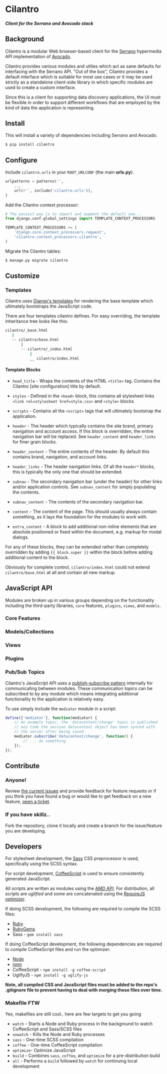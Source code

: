 # Cilantro
#### _Client for the Serrano and Avocado stack_

## Background

Cilantro is a modular Web browser-based client for the [Serrano](http://cbmi.github.com/serrano/) hypermedia API implementation of [Avocado](http://cbmi.github.com/avocado/).

Cilantro provides various modules and utilies which act as sane defaults for interfacing with the Serrano API. "Out of the box", Cilantro provides a default interface which is suitable for most use cases or it may be used strictly as a standalone client-side library in which specific modules are used to create a custom interface.

Since this is a client for supporting data discovery applications, the UI must be flexible in order to support different workflows that are employed by the kind of data the application is representing.

## Install

This will install a variety of dependencies including Serrano and Avocado.

```bash
$ pip install cilantro
```

## Configure

Include `cilantro.urls` in your `ROOT_URLCONF` (the main **urls.py**):

```python
urlpatterns = patterns('',
    ...
    url(r'', include('cilantro.urls')),
)
```

Add the Cilantro context processor:

```python
# The easiest way is to import and augment the default one...
from django.conf.global_settings import TEMPLATE_CONTEXT_PROCESSORS

TEMPLATE_CONTEXT_PROCESSORS += (
    'django.core.context_processors.request',
    'cilantro.context_processors.cilantro',
)
```

Migrate the Cilantro tables:

```bash
$ manage.py migrate cilantro
```

## Customize

### Templates

Cilantro uses [Django's templates](https://docs.djangoproject.com/en/1.4/topics/templates/) for rendering the base template which ultimately bootstraps the JavaScript code.

There are four templates cilantro defines. For easy overriding, the template inheritance tree looks like this:

```bash
cilantro/_base.html
   |
   -- cilantro/base.html
       |
       -- cilantro/_index.html
           |
           __ cilantro/index.html
```

#### Template Blocks

- `head_title` - Wraps the contents of the HTML `<title>` tag. Contains the Cilantro [site configuration] title by default.
- `styles` - Defined in the `<head>` block, this contains all stylesheet links `<link rel=stylesheet href=style.css>` and `<style>` blocks
- `scripts` - Contains all the `<script>` tags that will ultimately bootstrap the application.

- `header` - The header which typically contains the site brand, primary navigation and account access. If this block is overridden, the entire navigation bar will be replaced. See `header_content` and `header_links` for finer grain blocks.
- `header_content` - The entire contents of the header. By default this contains brand, navigation, and account links.
- `header_links` - The header navigation links. Of all the `header*` blocks, this is typically the only one that should be extended.
- `subnav` - The secondary navigation bar (under the header) for other links and/or application controls. See `subnav_content` for simply populating the contents.
- `subnav_content` - The contents of the secondary navigation bar.
- `content` - The content of the page. This should usually always contain something, as it lays the foundation for the modules to work with.
- `extra_content` - A block to add additional non-inline elements that are absolute positioned or fixed within the document, e.g. markup for modal dialogs.

For any of these blocks, they can be extended rather than completely overridden by adding `{{ block.super }}` within the block before adding additional content to the block.

Obviously for complete control, `cilantro/index.html` could not extend `cilantro/base.html` at all and contain all new markup.

## JavaScript API

Modules are broken up in various groups depending on the functionality including the third-party libraries, `core` features, `plugins`, `views`, and `models`.

### Core Features

### Models/Collections

### Views

### Plugins

### Pub/Sub Topics

Cilantro's JavaScript API uses a [publish-subscribe pattern](http://en.wikipedia.org/wiki/Publish%E2%80%93subscribe_pattern) internally for communicating between modules. These communication _topics_ can be subscribed to by any module which means integrating additional functionality to the application is relatively easy.

To use simply include the `mediator` module in a script:

```javascript
define(['mediator'], function(mediator) {
    // An example topic, the 'datacontext/change' topic is published
    // any time the session datacontext object has been synced with
    // the server after being saved
    mediator.subscribe('datacontext/change', function() {
        // ... do something
    });
});
```


## Contribute

### Anyone!

Review [the current issues](https://github.com/cbmi/cilantro/issues) and provide feedback for feature requests or if you think you have found a bug or would like to get feedback on a new feature, [open a ticket](https://github.com/cbmi/cilantro/issues/new).

### If you have skillz..

Fork the repository, clone it locally and create a branch for the issue/feature you are developing.

## Developers

For stylesheet development, the [Sass](http://sass-lang.com) CSS preprocessor is used, specifically using the SCSS syntax.

For script development, [CoffeeScript](http://coffeescript.org) is used to ensure consistently generated JavaScript.

All scripts are written as modules using the [AMD API](http://requirejs.org/docs/whyamd.html). For distribution, all scripts are _uglified_ and some are concatenated using the [RequireJS optimizer](http://requirejs.org/docs/optimization.html).

If doing SCSS development, the following are required to compile the SCSS files:

- [Ruby](http://www.ruby-lang.org)
- [RubyGems](http://rubygems.org)
- Sass - `gem install sass`

If doing CoffeeScript development, the following dependencies are required to compile CoffeeScript files and run the optimizer:

- [Node](http://nodejs.org)
- [npm](https://npmjs.org)
- CoffeeScript - `npm install -g coffee-script`
- UglifyJS - `npm install -g uglify-js`

**Note, all compiled CSS and JavaScript files must be added to the repo's .gitignore file to prevent having to deal with merging these files over time.**

### Makefile FTW

Yes, makefiles are still cool.. here are few targets to get you going

- `watch` - Starts a Node and Ruby process in the background to watch CoffeeScript and Sass/SCSS files
- `unwatch` - Kills the Node and Ruby processes
- `sass` - One-time SCSS compilation
- `coffee` - One-time CoffeeScript compilation
- `optimize`- Optimize JavaScript
- `build` - Combines `sass`, `coffee`, and `optimize` for a pre-distribution build
- `all` - Performs a `build` followed by `watch` for continuing local development
